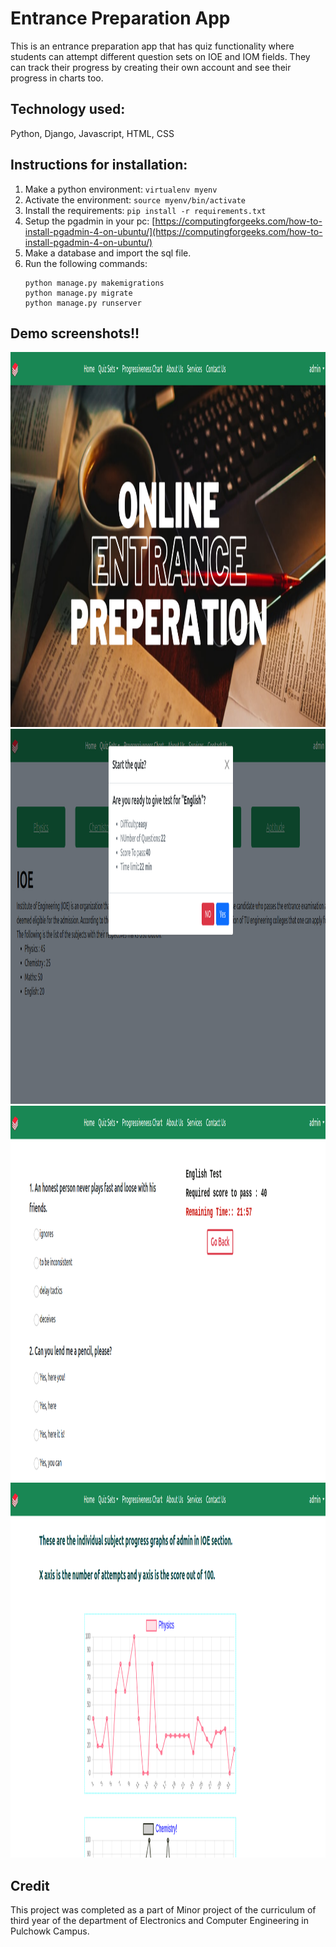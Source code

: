 # Entrance Preparation App

This is an entrance preparation app that has quiz functionality where students can attempt different question sets on IOE and IOM fields.
They can track their progress by creating their own account and see their progress in charts too.

## Technology used:
Python, Django, Javascript, HTML, CSS

## Instructions for installation:
1. Make a python environment: `virtualenv myenv`
2. Activate the environment: `source myenv/bin/activate`
3. Install the requirements: `pip install -r requirements.txt`
4. Setup the pgadmin in your pc: [https://computingforgeeks.com/how-to-install-pgadmin-4-on-ubuntu/](https://computingforgeeks.com/how-to-install-pgadmin-4-on-ubuntu/)
5. Make a database and import the sql file.
6. Run the following commands:
    ```
    python manage.py makemigrations
    python manage.py migrate
    python manage.py runserver
    ```

## Demo screenshots!!

<img src = "images/mainPage.png" width = "800" height = '600'><br>
<img src = "images/quizConfirm.png" width = "800" height = '600'><br>
<img src = "images/quiz.png" width = "800" height = '600'><br>
<img src = "images/progress.png" width = "800" height = '600'><br>


## Credit
This project was completed as a part of Minor project of the curriculum of third year of the department of Electronics and Computer Engineering in Pulchowk Campus.
